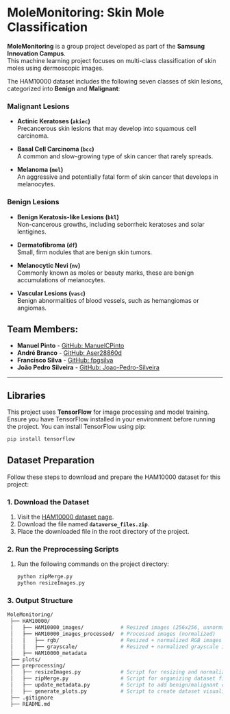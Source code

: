 # MoleMonitoring: Skin Mole Classification

**MoleMonitoring** is a group project developed as part of the **Samsung Innovation Campus**.  
This machine learning project focuses on multi-class classification of skin moles using dermoscopic images.

The HAM10000 dataset includes the following seven classes of skin lesions, categorized into **Benign** and **Malignant**:
### **Malignant Lesions**
- **Actinic Keratoses (`akiec`)**  
  Precancerous skin lesions that may develop into squamous cell carcinoma.

- **Basal Cell Carcinoma (`bcc`)**  
  A common and slow-growing type of skin cancer that rarely spreads.

- **Melanoma (`mel`)**  
  An aggressive and potentially fatal form of skin cancer that develops in melanocytes.
  
### **Benign Lesions**
- **Benign Keratosis-like Lesions (`bkl`)**  
  Non-cancerous growths, including seborrheic keratoses and solar lentigines.

- **Dermatofibroma (`df`)**  
  Small, firm nodules that are benign skin tumors.

- **Melanocytic Nevi (`nv`)**  
  Commonly known as moles or beauty marks, these are benign accumulations of melanocytes.

- **Vascular Lesions (`vasc`)**  
  Benign abnormalities of blood vessels, such as hemangiomas or angiomas.
  
## Team Members:

- **Manuel Pinto** - [GitHub: ManuelCPinto](https://github.com/ManuelCPinto)  
- **André Branco** - [GitHub: Aser28860d](https://github.com/Aser28860d)  
- **Francisco Silva** - [GitHub: fpgsilva](https://github.com/fpgsilva)  
- **João Pedro Silveira** - [GitHub: Joao-Pedro-Silveira](https://github.com/Joao-Pedro-Silveira)  

---
## Libraries

This project uses **TensorFlow** for image processing and model training. Ensure you have TensorFlow installed in your environment before running the project. You can install TensorFlow using pip:

```bash
pip install tensorflow
```

## Dataset Preparation

Follow these steps to download and prepare the HAM10000 dataset for this project:

### 1. Download the Dataset
1. Visit the [HAM10000 dataset page](https://dataverse.harvard.edu/dataset.xhtml?persistentId=doi:10.7910/DVN/DBW86T).
2. Download the file named **`dataverse_files.zip`**.
3. Place the downloaded file in the root directory of the project.

### 2. Run the Preprocessing Scripts
1. Run the following commands on the project directory:
   ```bash
   python zipMerge.py
   python resizeImages.py

### 3. Output Structure
   ```bash
   MoleMonitoring/
    ├── HAM10000/
    │   ├── HAM10000_images/            # Resized images (256x256, unnormalized)
    │   ├── HAM10000_images_processed/  # Processed images (normalized)
    │   │   ├── rgb/                    # Resized + normalized RGB images (256x256, [0, 1])
    │   │   ├── grayscale/              # Resized + normalized grayscale images (256x256, [0, 1])
    │   ├── HAM10000_metadata          
    ├── plots/                        
    ├── preprocessing/                 
    │   ├── resizeImages.py             # Script for resizing and normalizing images
    │   ├── zipMerge.py                 # Script for organizing dataset files
    │   ├── update_metadata.py          # Script to add benign/malignant column to metadata
    │   ├── generate_plots.py           # Script to create dataset visualization plots
    ├── .gitignore                     
    ├── README.md                     
                    

